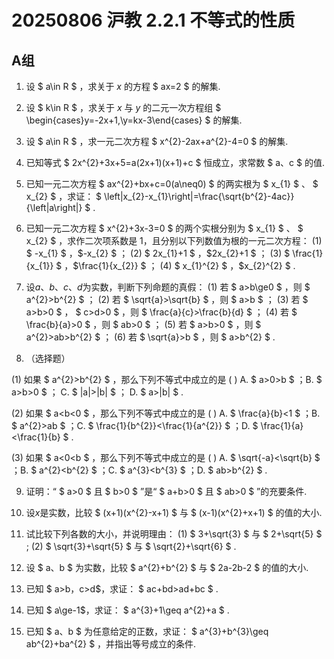 # 20250806 沪教 2.2.1 不等式的性质
## A组

1. 设 $ a\in R $ ，求关于 $x$ 的方程 $ ax=2 $ 的解集.












2. 设 $ k\in R $ ，求关于 $x$ 与 $y$ 的二元一次方程组 $ \begin{cases}y=-2x+1,\\y=kx-3\end{cases} $ 的解集.













3. 设 $ a\in R $ ，求一元二次方程 $ x^{2}-2ax+a^{2}-4=0 $ 的解集.













4. 已知等式  $ 2x^{2}+3x+5=a(2x+1)(x+1)+c  $ 恒成立，求常数 $ a$、$c $ 的值.

















5. 已知一元二次方程 $ ax^{2}+bx+c=0(a\neq0) $ 的两实根为  $ x_{1} $ 、 $ x_{2} $ ，求证： $ \left|x_{2}-x_{1}\right|=\frac{\sqrt{b^{2}-4ac}}{\left|a\right|} $ .





















6. 已知一元二次方程  $ x^{2}+3x-3=0  $ 的两个实根分别为  $ x_{1} $ 、 $ x_{2} $ ，求作二次项系数是 1，且分别以下列数值为根的一元二次方程：
   (1)  $ -x_{1} $ ，$-x_{2} $ ；
   (2)  $ 2x_{1}+1 $ ，$2x_{2}+1 $ ；
   (3)  $ \frac{1}{x_{1}} $ ，$\frac{1}{x_{2}} $ ；
   (4)  $ x_{1}^{2} $ ，$x_{2}^{2} $ .













7. 设$a$、$b$、$c$、$d$为实数，判断下列命题的真假：
   (1) 若 $ a>b\ge0 $ ，则 $ a^{2}>b^{2} $ ；
   (2) 若 $ \sqrt{a}>\sqrt{b} $ ，则 $ a>b $ ；
   (3) 若 $ a>b>0 $ ， $ c>d>0 $ ，则 $ \frac{a}{c}>\frac{b}{d} $ ；
   (4) 若 $ \frac{b}{a}>0 $ ，则 $ ab>0 $ ；
   (5) 若 $ a>b>0 $ ，则 $ a^{2}>ab>b^{2} $ ；
   (6) 若 $ \sqrt{a}>b $ ，则 $ a>b^{2} $ .











8. （选择题）

(1) 如果  $ a^{2}>b^{2} $ ，那么下列不等式中成立的是  (   )
A. $ a>0>b $ ；B. $ a>b>0 $ ；  C. $ |a|>|b| $ ；  D. $ a>|b| $ .

(2) 如果  $ a<b<0 $ ，那么下列不等式中成立的是  (   )
A. $ \frac{a}{b}<1 $ ；B. $ a^{2}>ab $ ；C. $ \frac{1}{b^{2}}<\frac{1}{a^{2}} $ ；D. $ \frac{1}{a}<\frac{1}{b} $ .

(3) 如果  $ a<0<b $ ，那么下列不等式中成立的是  (   )
A. $ \sqrt{-a}<\sqrt{b} $ ；B. $ a^{2}<b^{2} $ ；C. $ a^{3}<b^{3} $ ；D. $ ab>b^{2} $ .














9. 证明：“ $ a>0 $ 且 $ b>0 $ ”是“ $ a+b>0 $ 且  $ ab>0 $ ”的充要条件.
















10. 设$x$是实数，比较  $ (x+1)(x^{2}-x+1)  $ 与  $ (x-1)(x^{2}+x+1)  $ 的值的大小.













11. 试比较下列各数的大小，并说明理由：
    (1)  $ 3+\sqrt{3} $ 与 $ 2+\sqrt{5} $ ;
    (2)  $ \sqrt{3}+\sqrt{5} $ 与 $ \sqrt{2}+\sqrt{6} $ .













12. 设 $ a$、$b $ 为实数，比较  $ a^{2}+b^{2}  $ 与  $ 2a-2b-2  $ 的值的大小.












13. 已知 $ a>b$，$c>d$，求证： $ ac+bd>ad+bc $ .













14. 已知 $ a\ge-1$，求证： $ a^{3}+1\geq a^{2}+a $ .













15. 已知 $ a$、$b $ 为任意给定的正数，求证： $ a^{3}+b^{3}\geq ab^{2}+ba^{2} $ ，并指出等号成立的条件.